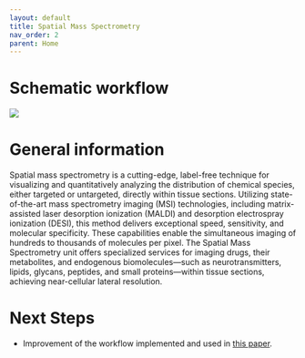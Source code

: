 ```yaml
---
layout: default
title: Spatial Mass Spectrometry
nav_order: 2
parent: Home
---
```


# Schematic workflow  
![]('./Images/Spatial_Mass_Spec.jpg')  

# General information  
Spatial mass spectrometry is a cutting-edge, label-free technique for visualizing and quantitatively analyzing the distribution of chemical species, either targeted or untargeted, directly within tissue sections. Utilizing state-of-the-art mass spectrometry imaging (MSI) technologies, including matrix-assisted laser desorption ionization (MALDI) and desorption electrospray ionization (DESI), this method delivers exceptional speed, sensitivity, and molecular specificity. These capabilities enable the simultaneous imaging of hundreds to thousands of molecules per pixel. The Spatial Mass Spectrometry unit offers specialized services for imaging drugs, their metabolites, and endogenous biomolecules—such as neurotransmitters, lipids, glycans, peptides, and small proteins—within tissue sections, achieving near-cellular lateral resolution.  

# Next Steps  
- Improvement of the workflow implemented and used in [this paper](https://www.nature.com/articles/s41587-023-01937-y).   

